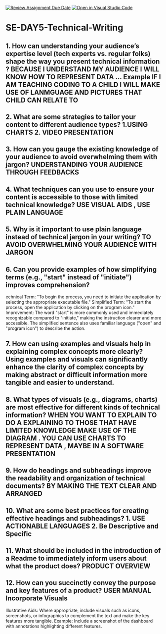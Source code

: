 [![Review Assignment Due Date](https://classroom.github.com/assets/deadline-readme-button-22041afd0340ce965d47ae6ef1cefeee28c7c493a6346c4f15d667ab976d596c.svg)](https://classroom.github.com/a/zsAR-pyY)
[![Open in Visual Studio Code](https://classroom.github.com/assets/open-in-vscode-2e0aaae1b6195c2367325f4f02e2d04e9abb55f0b24a779b69b11b9e10269abc.svg)](https://classroom.github.com/online_ide?assignment_repo_id=15696006&assignment_repo_type=AssignmentRepo)
# SE-DAY5-Technical-Writing
## 1. How can understanding your audience’s expertise level (tech experts vs. regular folks) shape the way you present technical information ? BECAUSE I UNDERSTAND MY AUDIENCE I WILL KNOW HOW TO REPRESENT DATA ... Example IF I AM TEACHING CODING TO A CHILD I WILL MAKE USE OF LANMGUAGE AND PICTURES THAT CHILD CAN RELATE TO 

## 2. What are some strategies to tailor your content to different audience types? 1.USING CHARTS 2. VIDEO PRESENTATION 

## 3. How can you gauge the existing knowledge of your audience to avoid overwhelming them with jargon? UNDERSTANDING YOUR AUDIENCE THROUGH FEEDBACKS 

## 4. What techniques can you use to ensure your content is accessible to those with limited technical knowledge? USE VISUAL AIDS , USE PLAIN LANGUAGE 

## 5. Why is it important to use plain language instead of technical jargon in your writing? TO AVOID OVERWHELMING YOUR AUDIENCE WITH JARGON 

## 6. Can you provide examples of how simplifying terms (e.g., "start" instead of "initiate") improves comprehension? 
echnical Term: "To begin the process, you need to initiate the application by selecting the appropriate executable file."
Simplified Term: "To start the process, open the application by clicking on the program icon."
Improvement: The word "start" is more commonly used and immediately recognizable compared to "initiate," making the instruction clearer and more accessible. The simplified sentence also uses familiar language ("open" and "program icon") to describe the action.

## 7. How can using examples and visuals help in explaining complex concepts more clearly? Using examples and visuals can significantly enhance the clarity of complex concepts by making abstract or difficult information more tangible and easier to understand.

## 8. What types of visuals (e.g., diagrams, charts) are most effective for different kinds of technical information? WHEN YOU WANT TO EXPLAIN TO DO A EXPLAINING TO THOSE THAT HAVE LIMITED KNOWLEDGE MAKE USE OF THE DIAGRAM . YOU CAN USE CHARTS TO REPRESENT DATA , MAYBE IN A SOFTWARE PRESENTATION 

## 9. How do headings and subheadings improve the readability and organization of technical documents? BY MAKING THE TEXT CLEAR AND ARRANGED 

## 10. What are some best practices for creating effective headings and subheadings? 1. USE ACTIONABLE LANGUAGES  2. Be Descriptive and Specific

## 11. What should be included in the introduction of a Readme to immediately inform users about what the product does? PRODUCT OVERVIEW 

## 12. How can you succinctly convey the purpose and key features of a product? USER MANUAL Incorporate Visuals
Illustrative Aids: Where appropriate, include visuals such as icons, screenshots, or infographics to complement the text and make the key features more tangible.
Example: Include a screenshot of the dashboard with annotations highlighting different features.
